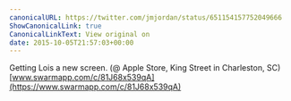 ```yaml
---
canonicalURL: https://twitter.com/jmjordan/status/651154157752049666
ShowCanonicalLink: true
CanonicalLinkText: View original on
date: 2015-10-05T21:57:03+00:00
---
```

Getting Lois a new screen. (@ Apple Store, King Street in Charleston, SC) [www.swarmapp.com/c/81J68x539qA](https://www.swarmapp.com/c/81J68x539qA)